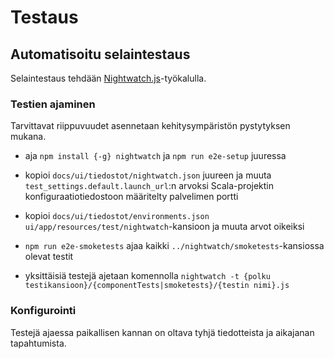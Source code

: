 # Testaus

## Automatisoitu selaintestaus

Selaintestaus tehdään [Nightwatch.js](http://nightwatchjs.org/)-työkalulla.

### Testien ajaminen

Tarvittavat riippuvuudet asennetaan kehitysympäristön pystytyksen mukana. 

- aja `npm install {-g} nightwatch` ja `npm run e2e-setup` juuressa

- kopioi `docs/ui/tiedostot/nightwatch.json` juureen ja muuta 
 `test_settings.default.launch_url`:n arvoksi Scala-projektin konfiguraatiotiedostoon
 määritelty palvelimen portti

- kopioi `docs/ui/tiedostot/environments.json` `ui/app/resources/test/nightwatch`-kansioon
ja muuta arvot oikeiksi

- `npm run e2e-smoketests` ajaa kaikki `../nightwatch/smoketests`-kansiossa olevat testit

- yksittäisiä testejä ajetaan komennolla
`nightwatch -t {polku testikansioon}/{componentTests|smoketests}/{testin nimi}.js` 

### Konfigurointi

Testejä ajaessa paikallisen kannan on oltava tyhjä tiedotteista ja aikajanan tapahtumista.
